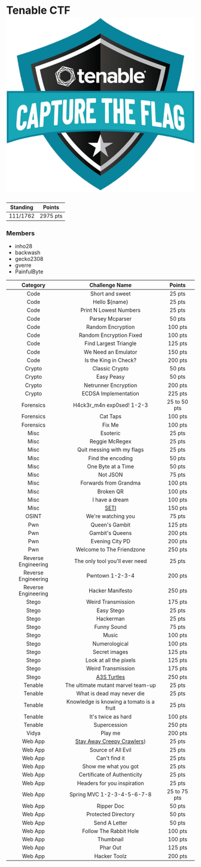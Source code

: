 # Tenable CTF ![concatenation method](Tenable-CTF.png)

|Standing|Points|
|:------:|:----:|
|111/1762|2975 pts|

### Members

- inho28
- backwash
- gecko2308
- gverre
- PainfulByte

|Category| Challenge Name | Points |
|:------:|:--------------:|:------:|
|Code|Short and sweet|25 pts|
|Code|Hello ${name}|25 pts|
|Code|Print N Lowest Numbers|25 pts|
|Code|Parsey Mcparser|50 pts|
|Code|Random Encryption|100 pts|
|Code|Random Encryption Fixed|100 pts|
|Code|Find Largest Triangle|125 pts|
|Code|We Need an Emulator|150 pts|
|Code|Is the King in Check?|200 pts|
|Crypto|Classic Crypto|50 pts|
|Crypto|Easy Peasy|50 pts|
|Crypto|Netrunner Encryption|200 pts|
|Crypto|ECDSA Implementation|225 pts|
|Forensics|H4ck3r_m4n exp0sed! 1-2-3|25 to 50 pts|
|Forensics|Cat Taps|100 pts|
|Forensics|Fix Me|100 pts|
|Misc|Esoteric|25 pts|
|Misc|Reggie McRegex|25 pts|
|Misc|Quit messing with my flags|25 pts|
|Misc|Find the encoding|50 pts|
|Misc|One Byte at a Time|50 pts|
|Misc|Not JSON|75 pts|
|Misc|Forwards from Grandma|100 pts|
|Misc|Broken QR|100 pts|
|Misc|I have a dream|100 pts|
|Misc|[SETI](Misc/SETI/readme.md)|150 pts|
|OSINT|We're watching you|75 pts|
|Pwn|Queen's Gambit|125 pts|
|Pwn|Gambit's Queens|200 pts|
|Pwn|Evening City PD|200 pts|
|Pwn|Welcome to The Friendzone|250 pts|
|Reverse Engineering|The only tool you'll ever need|25 pts|
|Reverse Engineering|Pwntown 1-2-3-4|200 pts|
|Reverse Engineering|Hacker Manifesto|250 pts|
|Stego|Weird Transmission|175 pts|
|Stego|Easy Stego|25 pts|
|Stego|Hackerman|25 pts|
|Stego|Funny Sound|75 pts|
|Stego|Music|100 pts|
|Stego|Numerological|100 pts|
|Stego|Secret images|125 pts|
|Stego|Look at all the pixels|125 pts|
|Stego|Weird Transmission|175 pts|
|Stego|[A3S Turtles](Stego/A3STurtles/readme.md)|250 pts|
|Tenable|The ultimate mutant marvel team-up|25 pts|
|Tenable|What is dead may never die|25 pts|
|Tenable|Knowledge is knowing a tomato is a fruit|25 pts|
|Tenable|It's twice as hard|100 pts|
|Tenable|Supercession|250 pts|
|Vidya|Play me|200 pts|
|Web App|[Stay Away Creepy Crawlers](Web/StayAwayCreepyCrawlers))|25 pts|
|Web App|Source of All Evil|25 pts|
|Web App|Can't find it|25 pts|
|Web App|Show me what you got|25 pts|
|Web App|Certificate of Authenticity|25 pts|
|Web App|Headers for you inspiration|25 pts|
|Web App|Spring MVC 1-2-3-4-5-6-7-8|25 to 75 pts|
|Web App|Ripper Doc|50 pts|
|Web App|Protected Directory|50 pts|
|Web App|Send A Letter|50 pts|
|Web App|Follow The Rabbit Hole|100 pts|
|Web App|Thumbnail|100 pts|
|Web App|Phar Out|125 pts|
|Web App|Hacker Toolz|200 pts|
